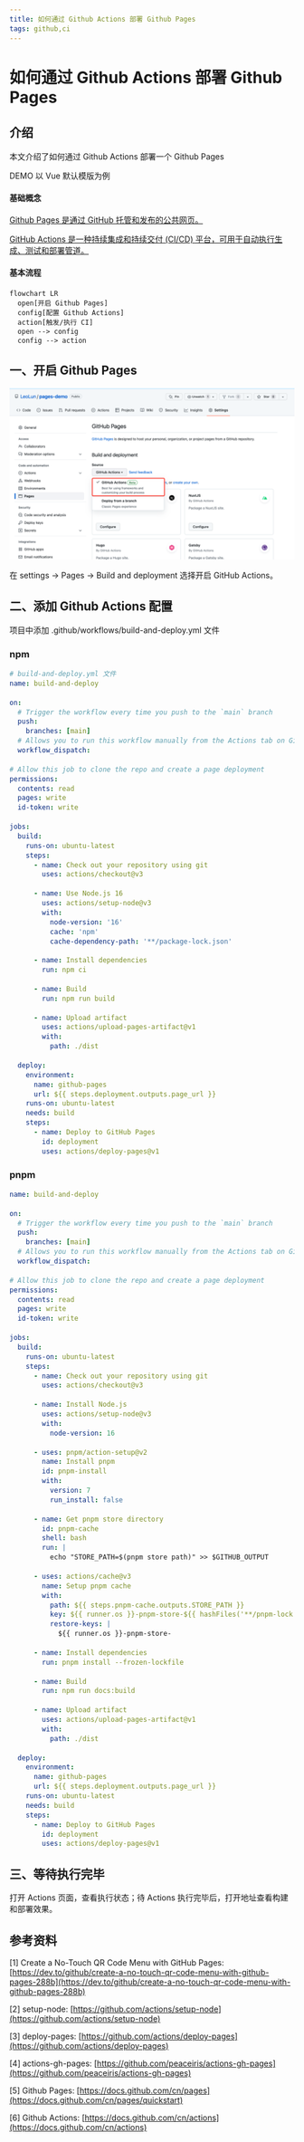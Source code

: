 ```yaml
---
title: 如何通过 Github Actions 部署 Github Pages
tags: github,ci
---
```

# 如何通过 Github Actions 部署 Github Pages

## 介绍

本文介绍了如何通过 Github Actions 部署一个 Github Pages

DEMO 以 Vue 默认模版为例

<!-- DEMO 地址: [https://github.com/LeoLun/pages-demo](https://github.com/LeoLun/pages-demo) -->

#### 基础概念

[Github Pages 是通过 GitHub 托管和发布的公共网页。](https://docs.github.com/cn/pages)

[GitHub Actions 是一种持续集成和持续交付 (CI/CD) 平台，可用于自动执行生成、测试和部署管道。](https://docs.github.com/cn/actions)

#### 基本流程
```mermaid
flowchart LR
  open[开启 Github Pages]
  config[配置 Github Actions]
  action[触发/执行 CI]
  open --> config
  config --> action
```

## 一、开启 Github Pages

![image](../assets/how-to-use-github-actions-deploy-github-pages/image1.png)

在 settings → Pages → Build and deployment 选择开启 GitHub Actions。

## 二、添加 Github Actions 配置

项目中添加 .github/workflows/build-and-deploy.yml 文件


### npm
```yaml
# build-and-deploy.yml 文件
name: build-and-deploy

on:
  # Trigger the workflow every time you push to the `main` branch
  push:
    branches: [main]
  # Allows you to run this workflow manually from the Actions tab on GitHub.
  workflow_dispatch:

# Allow this job to clone the repo and create a page deployment
permissions:
  contents: read
  pages: write
  id-token: write

jobs:
  build:
    runs-on: ubuntu-latest
    steps:
      - name: Check out your repository using git
        uses: actions/checkout@v3

      - name: Use Node.js 16
        uses: actions/setup-node@v3
        with:
          node-version: '16'
          cache: 'npm'
          cache-dependency-path: '**/package-lock.json'

      - name: Install dependencies
        run: npm ci

      - name: Build
        run: npm run build

      - name: Upload artifact
        uses: actions/upload-pages-artifact@v1
        with:
          path: ./dist

  deploy:
    environment:
      name: github-pages
      url: ${{ steps.deployment.outputs.page_url }}
    runs-on: ubuntu-latest
    needs: build
    steps:
      - name: Deploy to GitHub Pages
        id: deployment
        uses: actions/deploy-pages@v1
```

### pnpm
```yaml
name: build-and-deploy

on:
  # Trigger the workflow every time you push to the `main` branch
  push:
    branches: [main]
  # Allows you to run this workflow manually from the Actions tab on GitHub.
  workflow_dispatch:

# Allow this job to clone the repo and create a page deployment
permissions:
  contents: read
  pages: write
  id-token: write

jobs:
  build:
    runs-on: ubuntu-latest
    steps:
      - name: Check out your repository using git
        uses: actions/checkout@v3

      - name: Install Node.js
        uses: actions/setup-node@v3
        with:
          node-version: 16

      - uses: pnpm/action-setup@v2
        name: Install pnpm
        id: pnpm-install
        with:
          version: 7
          run_install: false

      - name: Get pnpm store directory
        id: pnpm-cache
        shell: bash
        run: |
          echo "STORE_PATH=$(pnpm store path)" >> $GITHUB_OUTPUT

      - uses: actions/cache@v3
        name: Setup pnpm cache
        with:
          path: ${{ steps.pnpm-cache.outputs.STORE_PATH }}
          key: ${{ runner.os }}-pnpm-store-${{ hashFiles('**/pnpm-lock.yaml') }}
          restore-keys: |
            ${{ runner.os }}-pnpm-store-

      - name: Install dependencies
        run: pnpm install --frozen-lockfile

      - name: Build
        run: npm run docs:build

      - name: Upload artifact
        uses: actions/upload-pages-artifact@v1
        with:
          path: ./dist

  deploy:
    environment:
      name: github-pages
      url: ${{ steps.deployment.outputs.page_url }}
    runs-on: ubuntu-latest
    needs: build
    steps:
      - name: Deploy to GitHub Pages
        id: deployment
        uses: actions/deploy-pages@v1
```

## 三、等待执行完毕

打开 Actions 页面，查看执行状态；待 Actions 执行完毕后，打开地址查看构建和部署效果。

## 参考资料

[1] Create a No-Touch QR Code Menu with GitHub Pages: [https://dev.to/github/create-a-no-touch-qr-code-menu-with-github-pages-288b](https://dev.to/github/create-a-no-touch-qr-code-menu-with-github-pages-288b)

[2] setup-node: [https://github.com/actions/setup-node](https://github.com/actions/setup-node)

[3] deploy-pages: [https://github.com/actions/deploy-pages](https://github.com/actions/deploy-pages)

[4] actions-gh-pages: [https://github.com/peaceiris/actions-gh-pages](https://github.com/peaceiris/actions-gh-pages)

[5] Github Pages: [https://docs.github.com/cn/pages](https://docs.github.com/cn/pages/quickstart)

[6] Github Actions: [https://docs.github.com/cn/actions](https://docs.github.com/cn/actions)